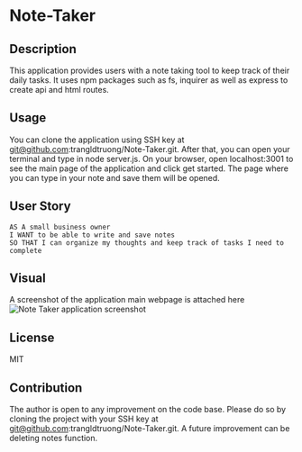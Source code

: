 # Note-Taker

## Description
This application provides users with a note taking tool to keep track of their daily tasks. It uses npm packages such as fs, inquirer as well as express to create api and html routes.

## Usage
You can clone the application using SSH key at git@github.com:trangldtruong/Note-Taker.git. After that, you can open your terminal and type in node server.js. On your browser, open localhost:3001 to see the main page of the application and click get started. The page where you can type in your note and save them will be opened. 

## User Story
```
AS A small business owner
I WANT to be able to write and save notes
SO THAT I can organize my thoughts and keep track of tasks I need to complete
```

## Visual
A screenshot of the application main webpage is attached here
<img src="C:\Users\trang\bootcamp\Note-Taker\Screenshot 2023-11-19 234056.png" alt="Note Taker application screenshot" title="Note Taker application screenshot"> 

## License
MIT

## Contribution
The author is open to any improvement on the code base. Please do so by cloning the project with your SSH key at git@github.com:trangldtruong/Note-Taker.git. A future improvement can be deleting notes function.